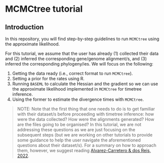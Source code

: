 # MCMCtree tutorial

## Introduction

In this repository, you will find step-by-step guidelines to run `MCMCtree` using the approximate likelihood.

For this tutorial, we assume that the user has already (1) collected their data and (2) inferred the corresponding gene/genome alignment/s, and (3) inferred the corresponding phylogeny/ies. We will focus on the following:

1. Getting the data ready (i.e., correct format to run `MCMCtree`).
2. Setting a prior for the rates using R.
3. Running `BASEML` to calculate the Hessian and the gradient so we can use the approximate likelihood implemented in `MCMCtree` for timetree inference.
4. Using the former to estimate the divergence times with `MCMCtree`.

> NOTE: Note that the first thing that one needs to do is to get familiar with their dataset/s before proceeding with timetree inference: how were the data collected? How were the alignments generated? How are the files going to be organised? In this tutorial, we are not addressing these questions as we are just focusing on the subsequent steps (but we are working on other tutorials to provide some guidance to help the user navigate the aforementioned questions about their dataset/s). For a summary on how to approach them, however, we suggest reading [Alvarez-Carretero & dos Reis, 2022](https://link.springer.com/chapter/10.1007/978-3-030-60181-2_13).
